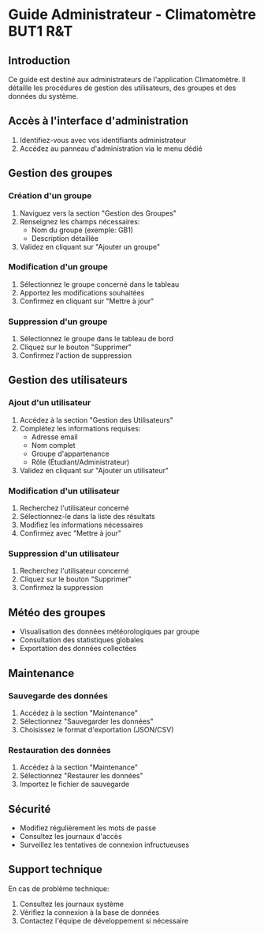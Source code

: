 # Guide Administrateur - Climatomètre BUT1 R&T

## Introduction
Ce guide est destiné aux administrateurs de l'application Climatomètre. Il détaille les procédures de gestion des utilisateurs, des groupes et des données du système.

## Accès à l'interface d'administration
1. Identifiez-vous avec vos identifiants administrateur
2. Accédez au panneau d'administration via le menu dédié

## Gestion des groupes

### Création d'un groupe
1. Naviguez vers la section "Gestion des Groupes"
2. Renseignez les champs nécessaires:
   - Nom du groupe (exemple: GB1)
   - Description détaillée
3. Validez en cliquant sur "Ajouter un groupe"

### Modification d'un groupe
1. Sélectionnez le groupe concerné dans le tableau
2. Apportez les modifications souhaitées
3. Confirmez en cliquant sur "Mettre à jour"

### Suppression d'un groupe
1. Sélectionnez le groupe dans le tableau de bord
2. Cliquez sur le bouton "Supprimer"
3. Confirmez l'action de suppression

## Gestion des utilisateurs

### Ajout d'un utilisateur
1. Accédez à la section "Gestion des Utilisateurs"
2. Complétez les informations requises:
   - Adresse email
   - Nom complet
   - Groupe d'appartenance
   - Rôle (Étudiant/Administrateur)
3. Validez en cliquant sur "Ajouter un utilisateur"

### Modification d'un utilisateur
1. Recherchez l'utilisateur concerné
2. Sélectionnez-le dans la liste des résultats
3. Modifiez les informations nécessaires
4. Confirmez avec "Mettre à jour"

### Suppression d'un utilisateur
1. Recherchez l'utilisateur concerné
2. Cliquez sur le bouton "Supprimer"
3. Confirmez la suppression

## Météo des groupes
- Visualisation des données météorologiques par groupe
- Consultation des statistiques globales
- Exportation des données collectées

## Maintenance
### Sauvegarde des données
1. Accédez à la section "Maintenance"
2. Sélectionnez "Sauvegarder les données"
3. Choisissez le format d'exportation (JSON/CSV)

### Restauration des données
1. Accédez à la section "Maintenance"
2. Sélectionnez "Restaurer les données"
3. Importez le fichier de sauvegarde

## Sécurité
- Modifiez régulièrement les mots de passe
- Consultez les journaux d'accès
- Surveillez les tentatives de connexion infructueuses

## Support technique
En cas de problème technique:
1. Consultez les journaux système
2. Vérifiez la connexion à la base de données
3. Contactez l'équipe de développement si nécessaire
